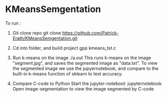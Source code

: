 # KMeansSemgentation

To run :

1. Git clone repo
<sh>git clone https://github.com/Patrick-Erath/KMeansSemgentation.git</sh>

2. Cd into folder, and build project
<sh>gpp kmeans_tst.c</sh>

3. Run k-means on the image
<sh>./a.out</sh>
This runs k-means on the image "segment.jpg", and saves the segmented image as "data.txt". To view the segmented image we use the jupyernotebook, and compare to the built-in k-means function of sklearn to test accuracy.

4. Compare C-code to Python
Start the jupyter-noteboot: 
<sh>jupyternotebook</sh>
Open image-segmentation to view the image segmented by C-code
